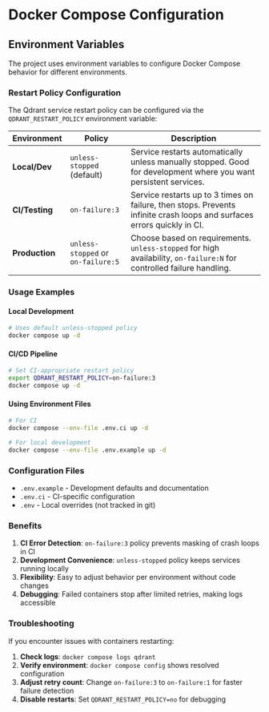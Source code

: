 # Docker Compose Configuration

## Environment Variables

The project uses environment variables to configure Docker Compose behavior
for different environments.

### Restart Policy Configuration

The Qdrant service restart policy can be configured via the 
`QDRANT_RESTART_POLICY` environment variable:

| Environment | Policy | Description |
|-------------|--------|-------------|
| **Local/Dev** | `unless-stopped` (default) | Service restarts automatically unless manually stopped. Good for development where you want persistent services. |
| **CI/Testing** | `on-failure:3` | Service restarts up to 3 times on failure, then stops. Prevents infinite crash loops and surfaces errors quickly in CI. |
| **Production** | `unless-stopped` or `on-failure:5` | Choose based on requirements. `unless-stopped` for high availability, `on-failure:N` for controlled failure handling. |

### Usage Examples

#### Local Development

```bash
# Uses default unless-stopped policy
docker compose up -d
```

#### CI/CD Pipeline

```bash
# Set CI-appropriate restart policy
export QDRANT_RESTART_POLICY=on-failure:3
docker compose up -d
```

#### Using Environment Files

```bash
# For CI
docker compose --env-file .env.ci up -d

# For local development
docker compose --env-file .env.example up -d
```

### Configuration Files

- `.env.example` - Development defaults and documentation
- `.env.ci` - CI-specific configuration
- `.env` - Local overrides (not tracked in git)

### Benefits

1. **CI Error Detection**: `on-failure:3` policy prevents masking of crash
   loops in CI
2. **Development Convenience**: `unless-stopped` policy keeps services 
   running locally
3. **Flexibility**: Easy to adjust behavior per environment without code 
   changes
4. **Debugging**: Failed containers stop after limited retries, making logs
   accessible

### Troubleshooting

If you encounter issues with containers restarting:

1. **Check logs**: `docker compose logs qdrant`
2. **Verify environment**: `docker compose config` shows resolved 
   configuration
3. **Adjust retry count**: Change `on-failure:3` to `on-failure:1` for faster
   failure detection
4. **Disable restarts**: Set `QDRANT_RESTART_POLICY=no` for debugging